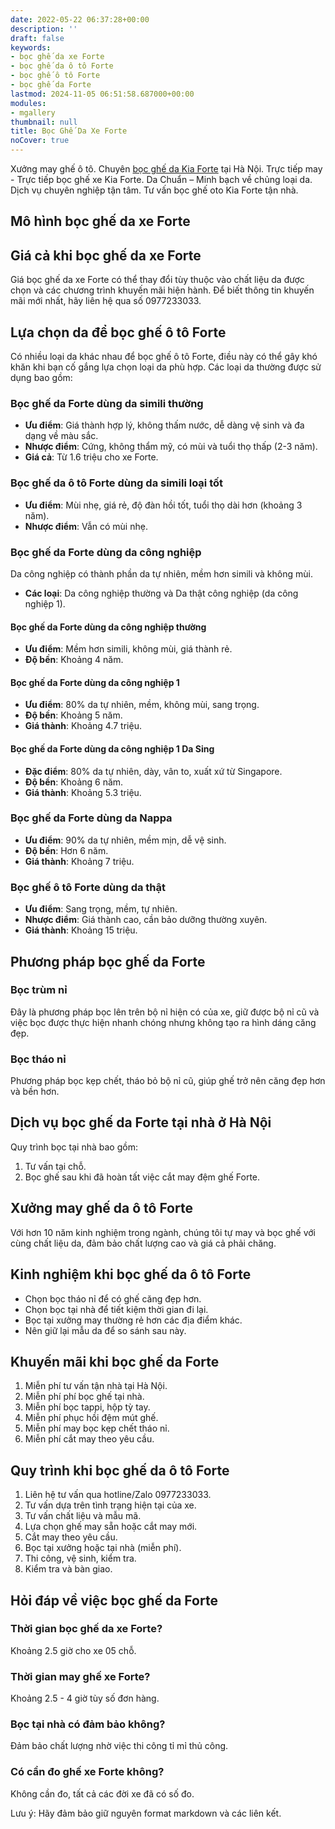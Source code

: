 ```yaml
---
date: 2022-05-22 06:37:28+00:00
description: ''
draft: false
keywords:
- bọc ghế da xe Forte
- bọc ghế da ô tô Forte
- bọc ghế ô tô Forte
- bọc ghế da Forte
lastmod: 2024-11-05 06:51:58.687000+00:00
modules:
- mgallery
thumbnail: null
title: Bọc Ghế Da Xe Forte
noCover: true
---
```


Xưởng may ghế ô tô. Chuyên [bọc ghế da Kia Forte](https://bocgheoto.vn/kia/boc-ghe-da-xe-kia-forte.html/) tại Hà Nội. Trực tiếp may - Trực tiếp bọc ghế xe Kia Forte. Da Chuẩn – Minh bạch về chủng loại da. Dịch vụ chuyên nghiệp tận tâm. Tư vấn bọc ghế oto Kia Forte tận nhà.

## Mô hình bọc ghế da xe Forte

## Giá cả khi bọc ghế da xe Forte

Giá bọc ghế da xe Forte có thể thay đổi tùy thuộc vào chất liệu da được chọn và các chương trình khuyến mãi hiện hành. Để biết thông tin khuyến mãi mới nhất, hãy liên hệ qua số 0977233033.

## Lựa chọn da để bọc ghế ô tô Forte

Có nhiều loại da khác nhau để bọc ghế ô tô Forte, điều này có thể gây khó khăn khi bạn cố gắng lựa chọn loại da phù hợp. Các loại da thường được sử dụng bao gồm:

### Bọc ghế da Forte dùng da simili thường
- **Ưu điểm**: Giá thành hợp lý, không thấm nước, dễ dàng vệ sinh và đa dạng về màu sắc.
- **Nhược điểm**: Cứng, không thẩm mỹ, có mùi và tuổi thọ thấp (2-3 năm).
- **Giá cả**: Từ 1.6 triệu cho xe Forte.

### Bọc ghế da ô tô Forte dùng da simili loại tốt
- **Ưu điểm**: Mùi nhẹ, giá rẻ, độ đàn hồi tốt, tuổi thọ dài hơn (khoảng 3 năm).
- **Nhược điểm**: Vẫn có mùi nhẹ.

### Bọc ghế da Forte dùng da công nghiệp
Da công nghiệp có thành phần da tự nhiên, mềm hơn simili và không mùi.
- **Các loại**: Da công nghiệp thường và Da thật công nghiệp (da công nghiệp 1).

#### Bọc ghế da Forte dùng da công nghiệp thường
- **Ưu điểm**: Mềm hơn simili, không mùi, giá thành rẻ.
- **Độ bền**: Khoảng 4 năm.

#### Bọc ghế da Forte dùng da công nghiệp 1
- **Ưu điểm**: 80% da tự nhiên, mềm, không mùi, sang trọng.
- **Độ bền**: Khoảng 5 năm.
- **Giá thành**: Khoảng 4.7 triệu.

#### Bọc ghế da Forte dùng da công nghiệp 1 Da Sing
- **Đặc điểm**: 80% da tự nhiên, dày, vân to, xuất xứ từ Singapore.
- **Độ bền**: Khoảng 6 năm.
- **Giá thành**: Khoảng 5.3 triệu.

### Bọc ghế da Forte dùng da Nappa
- **Ưu điểm**: 90% da tự nhiên, mềm mịn, dễ vệ sinh.
- **Độ bền**: Hơn 6 năm.
- **Giá thành**: Khoảng 7 triệu.

### Bọc ghế ô tô Forte dùng da thật
- **Ưu điểm**: Sang trọng, mềm, tự nhiên.
- **Nhược điểm**: Giá thành cao, cần bảo dưỡng thường xuyên.
- **Giá thành**: Khoảng 15 triệu.

## Phương pháp bọc ghế da Forte

### Bọc trùm nỉ
Đây là phương pháp bọc lên trên bộ nỉ hiện có của xe, giữ được bộ nỉ cũ và việc bọc được thực hiện nhanh chóng nhưng không tạo ra hình dáng căng đẹp.

### Bọc tháo nỉ
Phương pháp bọc kẹp chết, tháo bỏ bộ nỉ cũ, giúp ghế trở nên căng đẹp hơn và bền hơn.

## Dịch vụ bọc ghế da Forte tại nhà ở Hà Nội

Quy trình bọc tại nhà bao gồm: 
1. Tư vấn tại chỗ.
2. Bọc ghế sau khi đã hoàn tất việc cắt may đệm ghế Forte.

## Xưởng may ghế da ô tô Forte

Với hơn 10 năm kinh nghiệm trong ngành, chúng tôi tự may và bọc ghế với cùng chất liệu da, đảm bảo chất lượng cao và giá cả phải chăng.

## Kinh nghiệm khi bọc ghế da ô tô Forte
- Chọn bọc tháo nỉ để có ghế căng đẹp hơn.
- Chọn bọc tại nhà để tiết kiệm thời gian đi lại.
- Bọc tại xưởng may thường rẻ hơn các địa điểm khác.
- Nên giữ lại mẫu da để so sánh sau này.

## Khuyến mãi khi bọc ghế da Forte
1. Miễn phí tư vấn tận nhà tại Hà Nội.
2. Miễn phí phí bọc ghế tại nhà.
3. Miễn phí bọc tappi, hộp tỳ tay.
4. Miễn phí phục hồi đệm mút ghế.
5. Miễn phí may bọc kẹp chết tháo nỉ.
6. Miễn phí cắt may theo yêu cầu.

## Quy trình khi bọc ghế da ô tô Forte
1. Liên hệ tư vấn qua hotline/Zalo 0977233033.
2. Tư vấn dựa trên tình trạng hiện tại của xe.
3. Tư vấn chất liệu và mẫu mã.
4. Lựa chọn ghế may sẵn hoặc cắt may mới.
5. Cắt may theo yêu cầu.
6. Bọc tại xưởng hoặc tại nhà (miễn phí).
7. Thi công, vệ sinh, kiểm tra.
8. Kiểm tra và bàn giao.

## Hỏi đáp về việc bọc ghế da Forte

### Thời gian bọc ghế da xe Forte?
Khoảng 2.5 giờ cho xe 05 chỗ.

### Thời gian may ghế xe Forte?
Khoảng 2.5 - 4 giờ tùy số đơn hàng.

### Bọc tại nhà có đảm bảo không?
Đảm bảo chất lượng nhờ việc thi công tỉ mỉ thủ công.

### Có cần đo ghế xe Forte không?
Không cần đo, tất cả các đời xe đã có số đo. 

Lưu ý: Hãy đảm bảo giữ nguyên format markdown và các liên kết.